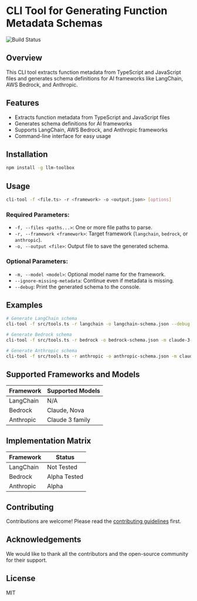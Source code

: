 # CLI Tool for Generating Function Metadata Schemas

![Build Status](https://github.com/cwoolum/LLMToolbox/actions/workflows/push.yml/badge.svg)

## Overview

This CLI tool extracts function metadata from TypeScript and JavaScript files and generates schema definitions for AI frameworks like LangChain, AWS Bedrock, and Anthropic.

## Features

- Extracts function metadata from TypeScript and JavaScript files
- Generates schema definitions for AI frameworks
- Supports LangChain, AWS Bedrock, and Anthropic frameworks
- Command-line interface for easy usage

## Installation

```sh
npm install -g llm-toolbox
```

## Usage

```sh
cli-tool -f <file.ts> -r <framework> -o <output.json> [options]
```

### Required Parameters:

- `-f, --files <paths...>`: One or more file paths to parse.
- `-r, --framework <framework>`: Target framework (`langchain`, `bedrock`, or `anthropic`).
- `-o, --output <file>`: Output file to save the generated schema.

### Optional Parameters:

- `-m, --model <model>`: Optional model name for the framework.
- `--ignore-missing-metadata`: Continue even if metadata is missing.
- `--debug`: Print the generated schema to the console.

## Examples

```sh
# Generate LangChain schema
cli-tool -f src/tools.ts -r langchain -o langchain-schema.json --debug

# Generate Bedrock schema
cli-tool -f src/tools.ts -r bedrock -o bedrock-schema.json -m claude-3-sonnet

# Generate Anthropic schema
cli-tool -f src/tools.ts -r anthropic -o anthropic-schema.json -m claude-3-opus-20240229
```

## Supported Frameworks and Models

| Framework | Supported Models |
| --------- | ---------------- |
| LangChain | N/A              |
| Bedrock   | Claude, Nova     |
| Anthropic | Claude 3 family  |

## Implementation Matrix

| Framework | Status |
| --------- | ------ |
| LangChain | Not Tested |
| Bedrock   | Alpha Tested |
| Anthropic | Alpha |

## Contributing

Contributions are welcome! Please read the [contributing guidelines](CONTRIBUTING.md) first.

## Acknowledgements

We would like to thank all the contributors and the open-source community for their support.

## License

MIT
